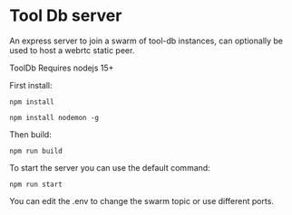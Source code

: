 # Tool Db server

An express server to join a swarm of tool-db instances, can optionally be used to host a webrtc static peer.

ToolDb Requires nodejs 15+

First install:

```npm install```

```npm install nodemon -g```

Then build:

```npm run build```

To start the server you can use the default command:

```npm run start```

You can edit the .env to change the swarm topic or use different ports.


